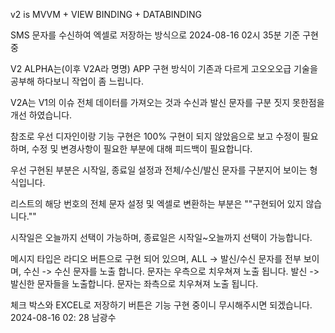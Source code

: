 v2 is MVVM + VIEW BINDING + DATABINDING

SMS 문자를 수신하여 엑셀로 저장하는 방식으로 2024-08-16 02시 35분 기준 구현중

V2 ALPHA는(이후 V2A라 명명) APP 구현 방식이 기존과 다르게 고오오오급 기술을 공부해 하다보니 작업이 좀 느립니다.

V2A는 V1의 이슈 전체 데이터를 가져오는 것과 수신과 발신 문자를 구분 짓지 못한점을 개선 하였습니다.

참조로 우선 디자인이랑 기능 구현은 100% 구현이 되지 않았음으로 보고 수정이 필요하며, 수정 및 변경사항이 필요한 부분에 대해 피드백이 필요합니다.

우선 구현된 부분은 시작일, 종료일 설정과 전체/수신/발신 문자를 구분지어 보이는 형식입니다.

리스트의 해당 번호의 전체 문자 설정 및 엑셀로 변환하는 부분은 ""구현되어 있지 않습니다.""



시작일은 오늘까지 선택이 가능하며, 종료일은 시작일~오늘까지 선택이 가능합니다.

메시지 타입은 라디오 버튼으로 구현 되어 있으며,
ALL -> 발신/수신 문자를 전부 보이며,
수신 -> 수신 문자를 노출 합니다. 문자는 우측으로 치우쳐져 노출 됩니다.
발신 -> 발신한 문자들을 노출합니다. 문자는 좌측으로 치우쳐져 노출 됩니다.



체크 박스와 EXCEL로 저장하기 버튼은 기능 구현 중이니 무시해주시면 되겠습니다.
2024-08-16 02: 28 남광수

